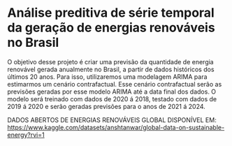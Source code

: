 # Análise preditiva de série temporal da geração de energias renováveis no Brasil

O objetivo desse projeto é criar uma previsão da quantidade de energia renovável gerada anualmente no Brasil,
a partir de dados históricos dos últimos 20 anos. Para isso, utilizaremos uma modelagem ARIMA para estimarmos
um cenário contrafactual. Esse cenário contrafactual serão as previsões geradas por esse modelo ARIMA até a data
final dos dados. O modelo será treinado com dados de 2020 á 2018, testado com dados de 2019 á 2020
e serão geradas previsões para o anos de 2021 á 2024.

DADOS ABERTOS DE ENERGIAS RENOVÁVEIS GLOBAL DISPONÍVEL EM:
https://www.kaggle.com/datasets/anshtanwar/global-data-on-sustainable-energy?rvi=1
